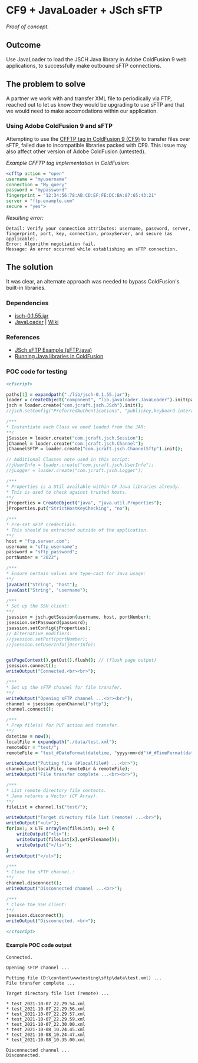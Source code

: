# CF9 + JavaLoader + JSch sFTP
*Proof of concept.*

## Outcome
Use JavaLoader to load the JSCH Java library in Adobe ColdFusion 9 web applications, to successfully make outbound sFTP connections.

## The problem to solve
A partner we work with and transfer XML file to periodically via FTP, reached out to let us know they would be upgrading to use sFTP and that we would need to make accomodations within our application.


### Using Adobe ColdFusion 9 and sFTP 

Attempting to use the [CFFTP tag in ColdFusion 9 (CF9)](https://cfdocs.org/cfftp) to transfer files over sFTP, failed due to incompatible libraries packed with CF9. This issue may also affect other version of Adobe ColdFusion (untested).

*Example CFFTP tag implementation in ColdFusion:*
```coldfusion
<cfftp action = "open"
username = "myusername"
connection = "My_query"
password = "mypassword"
fingerprint = "12:34:56:78:AB:CD:EF:FE:DC:BA:87:65:43:21"
server = "ftp.example.com"
secure = "yes">
```
*Resulting error:*
```
Detail: Verify your connection attributes: username, password, server, fingerprint, port, key, connection, proxyServer, and secure (as applicable). 
Error: Algorithm negotiation fail.
Message: An error occurred while establishing an sFTP connection.
```

## The solution
It was clear, an alternate approach was needed to bypass ColdFusion's built-in libraries.

### Dependencies
* [jsch-0.1.55.jar](http://www.jcraft.com/jsch/)
* [JavaLoader](https://github.com/markmandel/JavaLoader) | [Wiki](https://github.com/markmandel/JavaLoader/wiki)

### References
* [JSch sFTP Example (sFTP.java)](http://www.jcraft.com/jsch/examples/Sftp.java.html)
* [Running Java libraries in ColdFusion](https://www.compoundtheory.com/running-your-own-java-libraries-in-coldfusion-with-style/)

### POC code for testing
```coldfusion
<cfscript>

paths[1] = expandpath("./lib/jsch-0.1.55.jar");
loader = createObject("component", "lib.javaloader.JavaLoader").init(paths); // (takes an array of paths)
jsch = loader.create("com.jcraft.jsch.JSch").init();
//jsch.setConfig("PreferredAuthentications", "publickey,keyboard-interactive,password");

/***
* Instantiate each Class we need loaded from the JAR: 
**/
jSession = loader.create("com.jcraft.jsch.Session");
jChannel = loader.create("com.jcraft.jsch.Channel");
jChannelSFTP = loader.create("com.jcraft.jsch.ChannelSftp").init();

// Additional Classes note used in this script:
//jUserInfo = loader.create("com.jcraft.jsch.UserInfo");
//jLogger = loader.create("com.jcraft.jsch.Logger");

/***
* Properties is a Util available within CF Java libraries already.
* This is used to check against trusted hosts.
**/
jProperties = CreateObject("java", "java.util.Properties");
jProperties.put("StrictHostKeyChecking", "no");

/***
* Pre-set sFTP credentials.
* This should be extracted outside of the application. 
**/
host = "ftp.server.com";
username = "sftp_username";
password = "sftp_password";
portNumber = "2022";

/***
* Ensure certain values are type-cast for Java usage: 
**/
javaCast("String", "host");
javaCast("String", "username");

/***
* Set up the SSH client: 
**/
jsession = jsch.getSession(username, host, portNumber);
jsession.setPassword(password);
jsession.setConfig(jProperties);
// Alternative modifiers:
//jsession.setPort(portNumber);
//jsession.setUserInfo(jUserInfo);


getPageContext().getOut().flush(); // (flush page output)
jsession.connect();
writeOutput("Connected.<br><br>");

/***
* Set up the sFTP channel for file transfer.
**/
writeOutput("Opening sFTP channel ...<br><br>");
channel = jsession.openChannel("sftp");
channel.connect();

/***
* Prep file(s) for PUT action and transfer.
**/
datetime = now();
localFile = expandpath("./data/test.xml");
remoteDir = "test/";
remoteFile = "test_#DateFormat(datetime, "yyyy-mm-dd")#_#TimeFormat(datetime, "H.mm.ss")#.xml";

writeOutput("Putting file (#localfile#) ...<br>");
channel.put(localFile, remoteDir & remoteFile);
writeOutput("File transfer complete ...<br><br>");

/***
* List remote directory file contents.
* Java returns a Vector (CF Array).
**/
fileList = channel.ls("test/");

writeOutput("Target directory file list (remote) ...<br>");
writeOutput("<ul>");
for(x=1; x LTE arraylen(fileList); x++) {
    writeOutput("<li>");
    writeOutput(fileList[x].getFilename());
    writeOutput("</li>");
}
writeOutput("</ul>");

/***
* Close the sFTP channel.: 
**/
channel.disconnect();
writeOutput("Disconnected channel ...<br>");

/***
* Close the SSH client: 
**/
jsession.disconnect();
writeOutput("Disconnected. <br>");

</cfscript>
```

#### Example POC code output
```
Connected.

Opening sFTP channel ...

Putting file (D:\content\wwwtesting\sftp\data\test.xml) ...
File transfer complete ...

Target directory file list (remote) ...

* test_2021-10-07_22.29.54.xml
* test_2021-10-07_22.29.56.xml
* test_2021-10-07_22.29.57.xml
* test_2021-10-07_22.29.59.xml
* test_2021-10-07_22.30.00.xml
* test_2021-10-08_10.24.45.xml
* test_2021-10-08_10.24.47.xml
* test_2021-10-08_10.35.00.xml

Disconnected channel ...
Disconnected.
```
